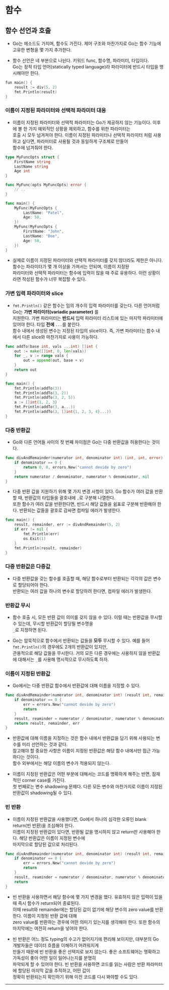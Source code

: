 # 함수

## 함수 선언과 호출

- Go는 메소드도 가지며, 함수도 가진다. 제어 구조와 마찬가지로 Go는 함수 기능에 고유한 변형을 몇 가지 추가한다.

- 함수 선언은 네 부분으로 나뉜다. 키워드 func, 함수명, 파라미터, 타입이다.  
  Go는 정적 타입 언어(statically typed language)라 파라미터에 반드시 타입을 명시해야만 한다.

```go
fun main() {
	result := div(5, 2)
	fmt.Println(result)
}
```

### 이름이 지정된 파라미터와 선택적 파라미터 대응

- 이름이 지정된 파라미터와 선택적 파라미터는 Go가 제공하지 않는 기능이다. 이후에 볼 한 가지 예외적인 상황을 제외하고, 함수를 위한 파라미터는  
  호출 시 모두 넘겨져야 한다. 이름이 지정된 파라미터나 선택적 파라미터 처럼 사용하고 싶다면, 파라미터로 사용될 것과 동일하게 구조체로 만들어  
  함수에 넘겨줘야 한다.

```go
type MyFuncOpts struct {
	FirstName string
	LastName string
	Age int
}

func MyFunc(opts MyFuncOpts) error {
	// ..
}

func main() {
	MyFunc(MyFuncOpts {
		LastName: "Patel",
		Age: 50,
	})
	MyFunc(MyFuncOpts {
		FirstName: "John",
		LastName: "Doe",
		Age: 50,
	})
}
```

- 실제로 이름이 지정된 파라미터와 선택적 파라미터를 갖지 않더라도 제한은 아니다. 함수는 파라미터가 몇 개 이상을 가져서는 안되며, 이름이 지정돤  
  파라미터와 선택적 파라미터는 함수에 입력이 많을 때 주료 유용하다. 이런 상황이라면 작성된 함수가 너무 복잡할 수 있다.

### 가변 입력 파라미터와 slice

- `fmt.Println()` 같은 함수는 임의 개수의 입력 파라미터를 갖는다. 다른 언어처럼 Go는 **가변 파라미터(variadic parameter)** 를  
  지원한다. 가변 파라미터는 **반드시** 입력 파라미터 리스트에 있는 마지막 파라미터에 있어야 한다. 타입 **전에** `...`를 붙인다.  
  함수 내에서 생성된 변수는 지정된 타입의 slice이다. 즉, 가변 파라미터는 함수 내에서 다른 slice와 마찬가지로 사용이 가능하다.

```go
func addTo(base int, vals ...int) []int {
	out := make([]int, 0, len(vals))
	for _, v := range vals {
		out = append(out, base + v)
	}
	return out
}

func main() {
	fmt.Println(addTo(3))
	fmt.Println(addTo(3, 2))
	fmt.Println(addTo(3, 2, 5))
	a := []int{1, 2, 3}
	fmt.Println(addTo(3, a...))
	fmt.Println(addTo(3, []int{1, 2, 3, 4}...))
}
```

### 다중 반환값

- Go와 다른 언어들 사이의 첫 번째 차이점은 Go는 다중 반환값을 허용한다는 것이다.

```go
func divAndRemainder(numerator int, denominator int) (int, int, error) {
	if denominator == 0 {
		return 0, 0, errors.New("cannot devide by zero")
	}
	return numerator / denominator, numerator % denominator, nil
}
```

- 다중 반환 값을 지원하기 위해 몇 가지 변경 사항이 있다. Go 함수가 여러 값을 반환할 때, 반환값의 타입들을 괄호내에 `,`로 구분해 나열한다.  
  또한 함수가 여러 값을 반환한다면, 반드시 해당 값들을 쉼표로 구분해 반환해야 한다. 반환되는 값들을 괄호로 감싸면 컴파일 에러가 발생한다.

```go
func main() {
	result, remainder, err := divAndRemainder(5, 2)
	if err != nil {
		fmt.Println(err)
		os.Exit(1)
	}
	fmt.Println(result, remainder)
}
```

### 다중 반환값은 다중값

- 다중 반환값을 갖는 함수를 호출할 때, 해당 함수로부터 반환되는 각각의 값은 변수로 할당되어야 한다.  
  반환되는 여러 값을 하나의 변수로 할당하려 한다면, 컴파일 에러가 발생한다.

### 반환값 무시

- 함수 호출 시, 모든 반환 값이 의미를 갖지 않을 수 있다. 이럴 때는 반환값을 무시할 수 있는데, 무시할 반환값이 할당될 변수명을  
  `_`로 지정하면 된다.

- Go는 암묵적으로 함수에서 반환되는 값들을 **모두** 무시할 수 있다. 예를 들어 `fmt.Println()`의 경우에도 2개의 반환값이 있지만,  
  관용적으로 해당 값들을 무시한다. 거의 모든 다른 경우에는 사용하지 않을 반환값에 대해서는 `_`를 사용해 명시적으로 무시하도록 하자.

### 이름이 지정된 반환값

- Go에서는 다중 반환값 함수에서 반환값에 대해 이름을 지정할 수 있다.

```go
func divAndRemainder(numerator int, denominator int) (result int, remainder int, err error) {
	if denominator == 0 {
		err = errors.New("cannot devide by zero")
		return
	}
	result, reaminder = numerator / denominator, numerator % denominator
	return result, remainder, err
}
```

- 반환값에 대해 이름을 지정하는 것은 함수 내에서 반환값을 담기 위해 사용되는 변수를 미리 선언하는 것과 같다.  
  참고해야 할 중요한 사항은 이름이 지정된 반환값은 해당 함수 내에서만 접근 가능하다는 것이다.  
  함수 외부에서는 해당 이름의 변수가 적용되지 않는다.

- 이름이 지정된 반환값은 어떤 부분에 대해서는 코드를 명확하게 해주는 반면, 잠재적인 corner case를 가진다.  
  첫 번째로는 변수 shadowing 문제다. 다른 모든 변수와 마찬가지로 이름이 지정된 반환값이 shadowing될 수 있다.

### 빈 반환

- 이름이 지정된 반환값을 사용했다면, Go에서 하나의 심각한 오류인 blank return(빈 반환)을 조심해야 한다.  
  이름이 지정된 반환값이 있다면, 반환될 값을 명시하지 않고 return만 사용해야 한다. 해당 반환값은 이름이 지정된 변수에  
  마지막으로 할당된 값으로 처리된다.

```go
func divAndRemainder(numerator int, denominator int) (result int, remainder int, err error) {
	if denominator == 0 {
		err = errors.New("cannot devide by zero")
		return
	}
	result, reaminder = numerator / denominator, numerator % denominator
	return
}
```

- 빈 반환을 사용하면서 해당 함수에 몇 가지 변경을 했다. 유효하지 않은 입력이 있을 때 즉시 함수가 return되어 종료된다.  
  이때 result와 remainder에는 할당된 값이 없기에 해당 변수의 zero value를 반환한다. 이름이 지정된 반환 값에 대해  
  zero value를 반환하는 경우에 어떤 의미기 있는지를 생각해야 한다. 또한 함수의 마지막에는 여전히 return을 넣어야 한다.

- 빈 반환은 어느 정도 typing의 수고가 없어지기에 편리해 보이지만, 대부분의 Go 개발자들은 데이터 흐름을 이해하기 어려워지게  
  만들기 때문에 빈 반환을 좋은 선택지로 보지 않는다. 좋은 소프트웨어는 명확하고 가독성이 좋아 어떤 일이 일어나는지를 분명히  
  파악되게 할 수 있어야 한다. 빈 반환을 사용하면 코드를 읽는 사람은 반환 파라미터에 할당된 마지막 값을 추적하고, 어떤 값이  
  정확히 반환되는지 확인하기 위해 이전 코드를 다시 봐야할 수도 있다.

---
